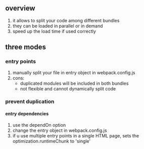 ## overview

1. it allows to split your code among different bundles
1. they can be loaded in parallel or in demand
1. speed up the load time if used correctly

## three modes

### entry points

1. manually split your file in entry object in webpack.config.js
1. cons:
   - duplicated modules will be included in both bundles
   - not flexible and cannot dynamically split code

### prevent duplication

#### entry dependencies

1. use the dependOn option
1. change the entry object in webpack.config.js
1. if u use multiple entry points in a single HTML page, sets the optimization.runtimeChunk to 'single'
